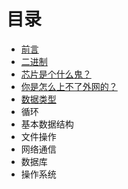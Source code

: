 # 目录

* [前言](README.md)
* [二进制](er-jin-zhi.md)
* [芯片是个什么鬼？](xin-pian-shi-ge-shi-yao-gui-ff1f.md)
* [你是怎么上不了外网的？](ni-shi-zen-yao-shang-bu-le-wai-wang-de-ff1f.md)
* [数据类型](shu-ju-lei-xing.md)
* 循环
* 基本数据结构
* 文件操作
* 网络通信
* 数据库
* 操作系统




